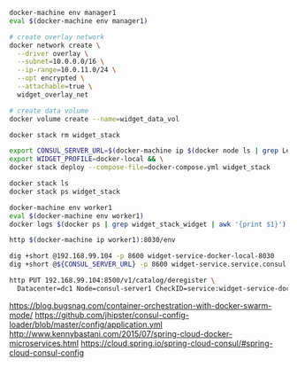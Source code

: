 ```bash
docker-machine env manager1
eval $(docker-machine env manager1)

# create overlay network
docker network create \
  --driver overlay \
  --subnet=10.0.0.0/16 \
  --ip-range=10.0.11.0/24 \
  --opt encrypted \
  --attachable=true \
  widget_overlay_net

# create data volume
docker volume create --name=widget_data_vol

docker stack rm widget_stack

export CONSUL_SERVER_URL=$(docker-machine ip $(docker node ls | grep Leader | awk '{print $3}')) && \
export WIDGET_PROFILE=docker-local && \
docker stack deploy --compose-file=docker-compose.yml widget_stack

docker stack ls
docker stack ps widget_stack

docker-machine env worker1
eval $(docker-machine env worker1)
docker logs $(docker ps | grep widget_stack_widget | awk '{print $1}')

http $(docker-machine ip worker1):8030/env

dig +short @192.168.99.104 -p 8600 widget-service-docker-local-8030
dig +short @${CONSUL_SERVER_URL} -p 8600 widget-service.service.consul

http PUT 192.168.99.104:8500/v1/catalog/deregister \
  Datacenter=dc1 Node=consul-server1 CheckID=service:widget-service-docker-local-8030
```


https://blog.bugsnag.com/container-orchestration-with-docker-swarm-mode/
https://github.com/jhipster/consul-config-loader/blob/master/config/application.yml
http://www.kennybastani.com/2015/07/spring-cloud-docker-microservices.html
https://cloud.spring.io/spring-cloud-consul/#spring-cloud-consul-config
